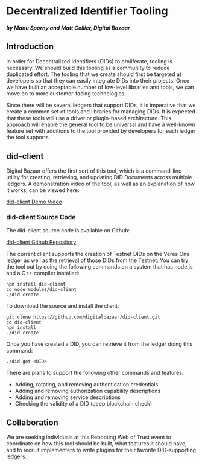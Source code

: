 # Decentralized Identifier Tooling
***by Manu Sporny and Matt Collier, Digital Bazaar***

## Introduction

In order for Decentralized Identifiers (DIDs) to proliferate, tooling is
necessary. We should build this tooling as a community to reduce
duplicated effort. The tooling that we create should first be targeted at
developers so that they can easily integrate DIDs into their projects. Once
we have built an acceptable number of low-level libraries and tools, we can
move on to more customer-facing technologies.

Since there will be several ledgers that support DIDs, it is imperative
that we create a common set of tools and libraries for managing DIDs.
It is expected that these tools will use a driver or plugin-based
architecture. This approach will enable the general tool to be universal
and have a well-known feature set with additions to the tool
provided by developers for each ledger the tool supports.

## did-client

Digital Bazaar offers the first sort of this tool, which is a command-line
utility for creating, retrieving, and updating DID Documents across
multiple ledgers. A demonstration video of the tool, as well as an
explanation of how it works, can be viewed here:

[did-client Demo Video]()

### did-client Source Code

The did-client source code is available on Github:

[did-client Github Repository](https://github.com/digitalbazaar/did-client)

The current client supports the creation of Testnet DIDs on the Veres One
ledger as well as the retrieval of those DIDs from the Testnet. You can
try the tool out by doing the following commands on a system that has
node.js and a C++ compiler installed:

    npm install did-client
    cd node_modules/did-client
    ./did create

To download the source and install the client:

    git clone https://github.com/digitalbazaar/did-client.git
    cd did-client
    npm install
    ./did create

Once you have created a DID, you can retrieve it from the ledger doing this
command:

    ./did get <DID>

There are plans to support the following other commands and features:

  * Adding, rotating, and removing authentication credentials
  * Adding and removing authorization capability descriptions
  * Adding and removing service descriptions
  * Checking the validity of a DID (deep blockchain check)

## Collaboration

We are seeking individuals at this Rebooting Web of Trust event to coordinate
on how this tool should be built, what features it should have, and to
recruit implementers to write plugins for their favorite DID-supporting ledgers.
